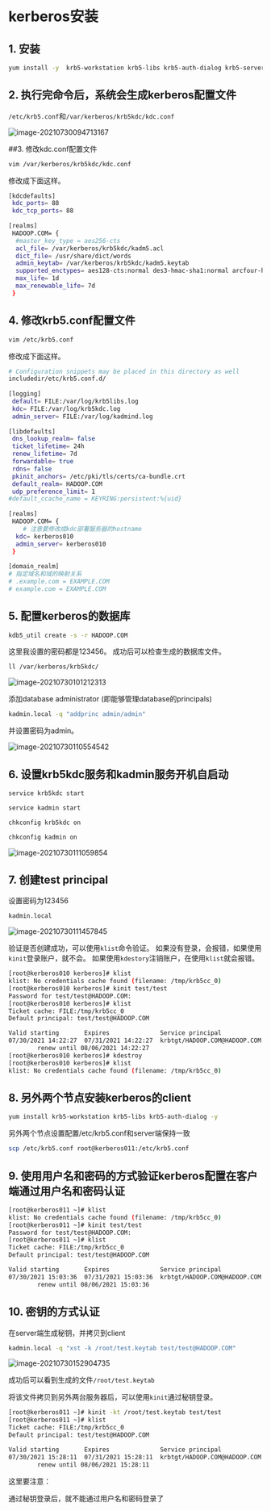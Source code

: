 # kerberos安装

## 1. 安装

```bash
yum install -y  krb5-workstation krb5-libs krb5-auth-dialog krb5-server

```

## 2. 执行完命令后，系统会生成kerberos配置文件
`/etc/krb5.conf`和`/var/kerberos/krb5kdc/kdc.conf`

![image-20210730094713167](http://image-picgo.test.upcdn.net/img/20210730094713.png)

##3. 修改kdc.conf配置文件
```bash
vim /var/kerberos/krb5kdc/kdc.conf
```
修改成下面这样。

```bash
[kdcdefaults]
 kdc_ports= 88
 kdc_tcp_ports= 88
 
[realms]
 HADOOP.COM= {
  #master_key_type = aes256-cts
  acl_file= /var/kerberos/krb5kdc/kadm5.acl
  dict_file= /usr/share/dict/words
  admin_keytab= /var/kerberos/krb5kdc/kadm5.keytab
  supported_enctypes= aes128-cts:normal des3-hmac-sha1:normal arcfour-hmac:normal camellia256-cts:normal camellia128-cts:normal des-hmac-sha1:normal des-cbc-md5:normal des-cbc-crc:normal
  max_life= 1d
  max_renewable_life= 7d
 }
```

## 4. 修改krb5.conf配置文件
```bash
vim /etc/krb5.conf
```
修改成下面这样。
```bash
# Configuration snippets may be placed in this directory as well
includedir/etc/krb5.conf.d/
 
[logging]
 default= FILE:/var/log/krb5libs.log
 kdc= FILE:/var/log/krb5kdc.log
 admin_server= FILE:/var/log/kadmind.log
 
[libdefaults]
 dns_lookup_realm= false
 ticket_lifetime= 24h              
 renew_lifetime= 7d              
 forwardable= true
 rdns= false
 pkinit_anchors= /etc/pki/tls/certs/ca-bundle.crt
 default_realm= HADOOP.COM  
 udp_preference_limit= 1
#default_ccache_name = KEYRING:persistent:%{uid}  
 
[realms]
 HADOOP.COM= {
 	# 注意要修改成kdc部署服务器的hostname
  kdc= kerberos010
  admin_server= kerberos010
 }
 
[domain_realm]  
# 指定域名和域的映射关系
# .example.com = EXAMPLE.COM
# example.com = EXAMPLE.COM
```


## 5. 配置kerberos的数据库
```bash
kdb5_util create -s -r HADOOP.COM
```
这里我设置的密码都是123456。
成功后可以检查生成的数据库文件。
```bash
ll /var/kerberos/krb5kdc/
```

![image-20210730101212313](http://image-picgo.test.upcdn.net/img/20210730101212.png)

添加database administrator (即能够管理database的principals)
```bash
kadmin.local -q "addprinc admin/admin"
```
并设置密码为admin。

![image-20210730110554542](http://image-picgo.test.upcdn.net/img/20210730110554.png)

## 6. 设置krb5kdc服务和kadmin服务开机自启动
```bash
service krb5kdc start

service kadmin start

chkconfig krb5kdc on

chkconfig kadmin on

```

![image-20210730111059854](http://image-picgo.test.upcdn.net/img/20210730111059.png)

## 7. 创建test principal
设置密码为123456
```bash
kadmin.local
```

![image-20210730111457845](http://image-picgo.test.upcdn.net/img/20210730111457.png)

验证是否创建成功，可以使用`klist`命令验证。
如果没有登录，会报错，如果使用`kinit`登录账户，就不会。
如果使用`kdestory`注销账户，在使用`klist`就会报错。
```bash
[root@kerberos010 kerberos]# klist 
klist: No credentials cache found (filename: /tmp/krb5cc_0)
[root@kerberos010 kerberos]# kinit test/test
Password for test/test@HADOOP.COM: 
[root@kerberos010 kerberos]# klist 
Ticket cache: FILE:/tmp/krb5cc_0
Default principal: test/test@HADOOP.COM

Valid starting       Expires              Service principal
07/30/2021 14:22:27  07/31/2021 14:22:27  krbtgt/HADOOP.COM@HADOOP.COM
        renew until 08/06/2021 14:22:27
[root@kerberos010 kerberos]# kdestroy 
[root@kerberos010 kerberos]# klist 
klist: No credentials cache found (filename: /tmp/krb5cc_0)
```

## 8. 另外两个节点安装kerberos的client
```bash
yum install krb5-workstation krb5-libs krb5-auth-dialog -y
```
另外两个节点设置配置/etc/krb5.conf和server端保持一致
```bash
scp /etc/krb5.conf root@kerberos011:/etc/krb5.conf
```

## 9. 使用用户名和密码的方式验证kerberos配置在客户端通过用户名和密码认证
```bash
[root@kerberos011 ~]# klist 
klist: No credentials cache found (filename: /tmp/krb5cc_0)
[root@kerberos011 ~]# kinit test/test
Password for test/test@HADOOP.COM: 
[root@kerberos011 ~]# klist 
Ticket cache: FILE:/tmp/krb5cc_0
Default principal: test/test@HADOOP.COM

Valid starting       Expires              Service principal
07/30/2021 15:03:36  07/31/2021 15:03:36  krbtgt/HADOOP.COM@HADOOP.COM
        renew until 08/06/2021 15:03:36
```



## 10. 密钥的方式认证
在server端生成秘钥，并拷贝到client

```bash
kadmin.local -q "xst -k /root/test.keytab test/test@HADOOP.COM"
```

![image-20210730152904735](http://image-picgo.test.upcdn.net/img/20210730152904.png)

成功后可以看到生成的文件`/root/test.keytab`

将该文件拷贝到另外两台服务器后，可以使用`kinit`通过秘钥登录。

```bash
[root@kerberos011 ~]# kinit -kt /root/test.keytab test/test
[root@kerberos011 ~]# klist 
Ticket cache: FILE:/tmp/krb5cc_0
Default principal: test/test@HADOOP.COM

Valid starting       Expires              Service principal
07/30/2021 15:28:11  07/31/2021 15:28:11  krbtgt/HADOOP.COM@HADOOP.COM
        renew until 08/06/2021 15:28:11
```

这里要注意：

通过秘钥登录后，就不能通过用户名和密码登录了
